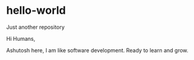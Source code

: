 # hello-world
Just another repository

Hi Humans,

Ashutosh here, I am like software development.
Ready to learn and grow.
